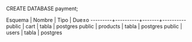 CREATE DATABASE payment;

Esquema | Nombre | Tipo | Due±o
---------+----------+-------+----------
public | cart | tabla | postgres
public | products | tabla | postgres
public | users | tabla | postgres
